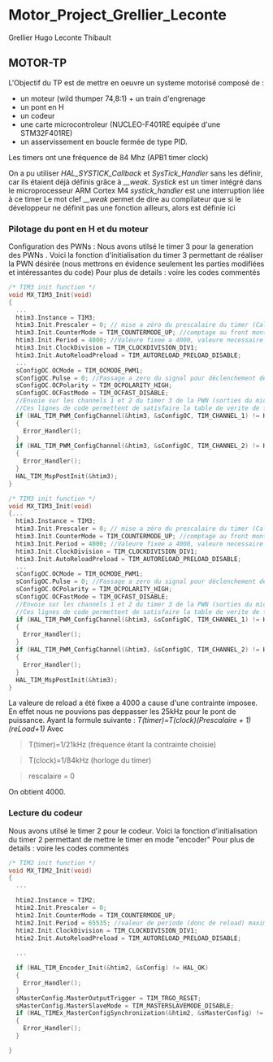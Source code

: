 # Motor_Project_Grellier_Leconte

Grellier Hugo
Leconte Thibault

## MOTOR-TP

L'Objectif du TP est de mettre en oeuvre un systeme motorisé composé de :
- un moteur (wild thumper 74,8:1) + un train d'engrenage
- un pont en H 
- un codeur 
- une carte microcontroleur (NUCLEO-F401RE equipée d'une STM32F401RE)
- un asservissement en boucle fermée de type PID.

Les timers ont une fréquence de 84 Mhz (APB1 timer clock)

On a pu utiliser *HAL_SYSTICK_Callback* et *SysTick_Handler* sans les définir, car ils étaient déjà définis grâce à *__weak*.
*Systick* est un timer intégré dans le microprocesseur ARM Cortex M4
*systick_handler* est une interruption liée à ce timer
Le mot clef *__weak* permet de dire au compilateur que si le développeur ne définit pas une fonction ailleurs, alors est définie ici

### Pilotage du pont en H et du moteur
Configuration des PWNs :
Nous avons utilsé le timer 3 pour la generation des PWNs .
Voici la fonction d'initialisation du timer 3 permettant de réaliser la PWN désirée (nous mettrons en évidence seulement les parties modifiées et intéressantes du code)
Pour plus de details : voire les codes commentés
```c
/* TIM3 init function */
void MX_TIM3_Init(void)
{
  ...
  htim3.Instance = TIM3;
  htim3.Init.Prescaler = 0; // mise a zéro du prescalaire du timer (Calcul explique ci-apres)
  htim3.Init.CounterMode = TIM_COUNTERMODE_UP; //comptage au front montant du compteur
  htim3.Init.Period = 4000; //Valeure fixee a 4000, valeure necessaire pour respecter le 21MHz (Calcul explique ci-apres)
  htim3.Init.ClockDivision = TIM_CLOCKDIVISION_DIV1;
  htim3.Init.AutoReloadPreload = TIM_AUTORELOAD_PRELOAD_DISABLE; 
  ...
  sConfigOC.OCMode = TIM_OCMODE_PWM1;
  sConfigOC.Pulse = 0; //Passage a zero du signal pour déclenchement de la PWN (en slow decay)
  sConfigOC.OCPolarity = TIM_OCPOLARITY_HIGH;
  sConfigOC.OCFastMode = TIM_OCFAST_DISABLE;
  //Envoie sur les channels 1 et 2 du timer 3 de la PWN (sorties du microcontroleur)
  //Ces lignes de code permettent de satisfaire la table de verite de focntionnement en slow decay du pont en H
  if (HAL_TIM_PWM_ConfigChannel(&htim3, &sConfigOC, TIM_CHANNEL_1) != HAL_OK)
  {
    Error_Handler();
  }
  if (HAL_TIM_PWM_ConfigChannel(&htim3, &sConfigOC, TIM_CHANNEL_2) != HAL_OK)
  {
    Error_Handler();
  }
  HAL_TIM_MspPostInit(&htim3);
}
```

``` c
/* TIM3 init function */
void MX_TIM3_Init(void)
{...
  htim3.Instance = TIM3;
  htim3.Init.Prescaler = 0; // mise a zéro du prescalaire du timer (Calcul explique ci-apres)
  htim3.Init.CounterMode = TIM_COUNTERMODE_UP; //comptage au front montant du compteur
  htim3.Init.Period = 4000; //Valeure fixee a 4000, valeure necessaire pour respecter le 21MHz (Calcul explique ci-apres)
  htim3.Init.ClockDivision = TIM_CLOCKDIVISION_DIV1;
  htim3.Init.AutoReloadPreload = TIM_AUTORELOAD_PRELOAD_DISABLE;
  ...
  sConfigOC.OCMode = TIM_OCMODE_PWM1;
  sConfigOC.Pulse = 0; //Passage a zero du signal pour déclenchement de la PWN (en slow decay)
  sConfigOC.OCPolarity = TIM_OCPOLARITY_HIGH;
  sConfigOC.OCFastMode = TIM_OCFAST_DISABLE;
  //Envoie sur les channels 1 et 2 du timer 3 de la PWN (sorties du microcontroleur)
  //Ces lignes de code permettent de satisfaire la table de verite de focntionnement en slow decay du pont en H
  if (HAL_TIM_PWM_ConfigChannel(&htim3, &sConfigOC, TIM_CHANNEL_1) != HAL_OK)
  {
    Error_Handler();
  }
  if (HAL_TIM_PWM_ConfigChannel(&htim3, &sConfigOC, TIM_CHANNEL_2) != HAL_OK)
  {
    Error_Handler();
  }
  HAL_TIM_MspPostInit(&htim3);
}
```
La valeure de reload a été fixee a 4000 a cause d'une contrainte imposee. 
En effet nous ne pouvions pas deppasser les 25kHz pour le pont de puissance.
Ayant la formule suivante : *T(timer)=T(clock)(Prescalaire + 1)(reLoad+1)*
Avec
> T(timer)=1/21kHz (fréquence étant la contrainte choisie)

> T(clock)=1/84kHz (horloge du timer)

> rescalaire = 0

On obtient 4000.

### Lecture du codeur
Nous avons utilsé le timer 2 pour le codeur.
Voici la fonction d'initialisation du timer 2 permettant de mettre le timer en mode "encoder"
Pour plus de details : voire les codes commentés
```c
/* TIM2 init function */
void MX_TIM2_Init(void)
{
  ...

  htim2.Instance = TIM2;
  htim2.Init.Prescaler = 0;
  htim2.Init.CounterMode = TIM_COUNTERMODE_UP;
  htim2.Init.Period = 65535; //valeur de periode (donc de reload) maximale pour compteur 16 bits
  htim2.Init.ClockDivision = TIM_CLOCKDIVISION_DIV1;
  htim2.Init.AutoReloadPreload = TIM_AUTORELOAD_PRELOAD_DISABLE;
  
  ...

  if (HAL_TIM_Encoder_Init(&htim2, &sConfig) != HAL_OK)
  {
    Error_Handler();
  }
  sMasterConfig.MasterOutputTrigger = TIM_TRGO_RESET;
  sMasterConfig.MasterSlaveMode = TIM_MASTERSLAVEMODE_DISABLE;
  if (HAL_TIMEx_MasterConfigSynchronization(&htim2, &sMasterConfig) != HAL_OK)
  {
    Error_Handler();
  }

}
```